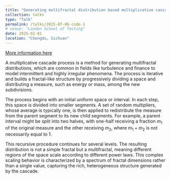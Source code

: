 ```yaml
---
title: "Generating multifractal distribution based multiplicative cascade process"
collection: talks
type: "Talk"
permalink: /talks/2025-07-06-code-1
# venue: "London School of Testing"
date: 2025-02-01
location: "Chengdu, Sichuan"
---
```


[More information here](https://emberbillow.github.io/htmls/multifractal.html)

A multiplicative cascade process is a method for generating multifractal distributions, which are common in fields like turbulence and finance to model intermittent and highly irregular phenomena. The process is iterative and builds a fractal-like structure by progressively dividing a space and distributing a measure, such as energy or mass, among the new subdivisions.

The process begins with an initial uniform space or interval. In each step, this space is divided into smaller segments. A set of random multipliers, whose average is typically one, is then applied to redistribute the measure from the parent segment to its new child segments. For example, a parent interval might be split into two halves, with one-half receiving a fraction $m_1$ of the original measure and the other receiving $m_2$, where $m_1 + m_2$ is not necessarily equal to 1.

This recursive procedure continues for several levels. The resulting distribution is not a simple fractal but a multifractal, meaning different regions of the space scale according to different power laws. This complex scaling behavior is characterized by a spectrum of fractal dimensions rather than a single value, capturing the rich, heterogeneous structure generated by the cascade.

